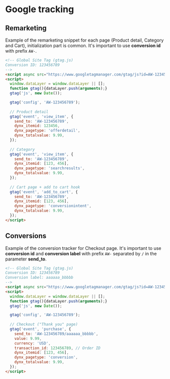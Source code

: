 # Google tracking

## Remarketing
Example of the remarketing snippet for each page (Product detail, Category and Cart), initialization part is common.
It's important to use **conversion id** with prefix `AW-`.
```html
<!-- Global Site Tag (gtag.js)
Conversion ID: 123456789
-->
<script async src="https://www.googletagmanager.com/gtag/js?id=AW-123456789"></script>
<script>
  window.dataLayer = window.dataLayer || [];
  function gtag(){dataLayer.push(arguments);}
  gtag('js', new Date());

  gtag('config', 'AW-123456789');
  
  // Product detail
  gtag('event', 'view_item', {
    send_to: 'AW-123456789',
    dynx_itemid: 123456,
    dynx_pagetype: 'offerdetail',
    dynx_totalvalue: 9.99,
  });
  
  // Category
  gtag('event', 'view_item', {
    send_to: 'AW-123456789',
    dynx_itemid: [123, 456],
    dynx_pagetype: 'searchresults',
    dynx_totalvalue: 9.99,
  });
  
  // Cart page + add to cart hook
  gtag('event', 'add_to_cart', {
    send_to: 'AW-123456789',
    dynx_itemid: [123, 456],
    dynx_pagetype: 'conversionintent',
    dynx_totalvalue: 9.99,
  });
</script>
```

## Conversions
Example of the conversion tracker for Checkout page. It's important to use **conversion id** and **conversion label** with prefix `AW-` separated by `/` in the parameter **send_to**.
```html
<!-- Global Site Tag (gtag.js)
Conversion ID: 123456789
Conversion label: aaaaaa_bbbbb
-->
<script async src="https://www.googletagmanager.com/gtag/js?id=AW-123456789"></script>
<script>
  window.dataLayer = window.dataLayer || [];
  function gtag(){dataLayer.push(arguments);}
  gtag('js', new Date());

  gtag('config', 'AW-123456789');
  
  // Checkout ("Thank you" page)
  gtag('event', 'purchase', {
    send_to: 'AW-123456789/aaaaaa_bbbbb',
    value: 9.99,
    currency: 'USD',
    transaction_id: 123456789, // Order ID
    dynx_itemid: [123, 456],
    dynx_pagetype: 'conversion',
    dynx_totalvalue: 9.99,
  });
</script>  
```
